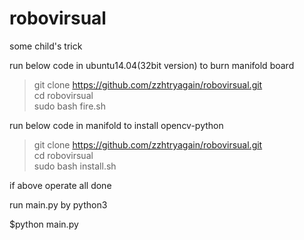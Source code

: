 # robovirsual

some child's trick

run below code in ubuntu14.04(32bit version) to burn manifold board

>git clone https://github.com/zzhtryagain/robovirsual.git   
>cd robovirsual   
>sudo bash fire.sh   

run below code in manifold to install opencv-python

>git clone https://github.com/zzhtryagain/robovirsual.git   
>cd robovirsual   
>sudo bash install.sh   

if above operate all done

run main.py by python3

$python main.py
